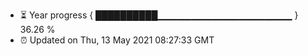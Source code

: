 - ⏳ Year progress { ██████████▁▁▁▁▁▁▁▁▁▁▁▁▁▁▁▁▁▁▁▁ } 36.26 %
- ⏰ Updated on Thu, 13 May 2021 08:27:33 GMT


